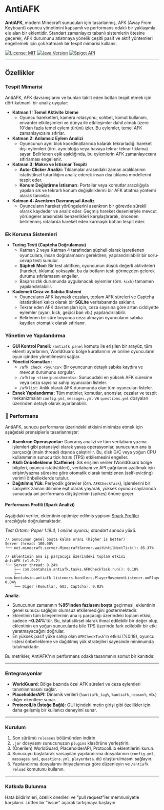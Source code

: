 # AntiAFK

**AntiAFK**, modern Minecraft sunucuları için tasarlanmış, AFK (Away From Keyboard) oyuncu yönetimini kapsamlı ve performans odaklı bir yaklaşımla ele alan bir eklentidir. Standart zamanlayıcı tabanlı sistemlerin ötesine geçerek, AFK durumunu atlatmaya yönelik çeşitli pasif ve aktif yöntemleri engellemek için çok katmanlı bir tespit mimarisi kullanır.

[![License: MIT](https://img.shields.io/badge/License-MIT-yellow.svg)](https://opensource.org/licenses/MIT)
[![Java Version](https://img.shields.io/badge/Java-8+-blue.svg)](https://www.java.com)
[![Spigot API](https://img.shields.io/badge/API-Spigot_1.13+-orange.svg)](https://www.spigotmc.org/)

---

## Özellikler

### Tespit Mimarisi
AntiAFK, AFK davranışlarını ve bunları taklit eden botları tespit etmek için dört katmanlı bir analiz uygular:

*   **Katman 1: Temel Aktivite İzleme**
    *   Oyuncu hareketleri, kamera rotasyonu, sohbet, komut kullanımı, envanter etkileşimleri ve dünya ile etkileşimler dahil olmak üzere 10'dan fazla temel eylem türünü izler. Bu eylemler, temel AFK zamanlayıcısını sıfırlar.
*   **Katman 2: Anlamsız Eylem Analizi**
    *   Oyuncunun aynı blok koordinatlarında kalarak tekrarladığı hareket dışı eylemleri (örn. aynı bloğa veya havaya tekrar tekrar tıklama) sayar. Belirlenen eşik aşıldığında, bu eylemlerin AFK zamanlayıcısını sıfırlaması engellenir.
*   **Katman 3: Makro ve İstismar Tespiti**
    *   **Auto-Clicker Analizi:** Tıklamalar arasındaki zaman aralıklarının istatistiksel tutarlılığını analiz ederek insan dışı tıklama modellerini tespit eder.
    *   **Konum Değiştirme İstismarı:** Portallar veya komutlar aracılığıyla yapılan sık ve tekrarlı konum değişikliklerini bir AFK atlatma yöntemi olarak tanımlar.
*   **Katman 4: Asenkron Davranışsal Analiz**
    *   Oyuncuların hareket yörüngelerini asenkron bir görevde sürekli olarak kaydeder ve analiz eder. Geçmiş hareket desenleriyle mevcut yörüngeler arasındaki benzerlikleri karşılaştırarak, önceden belirlenmiş rotalarda hareket eden karmaşık botları tespit eder.

### Ek Koruma Sistemleri

*   **Turing Testi (Captcha Doğrulaması)**
    *   Katman 2 veya Katman 4 tarafından şüpheli olarak işaretlenen oyunculara, insan doğrulamasını gerektiren, yapılandırılabilir bir soru-cevap testi sunulur.
    *   **Şüpheli Mod:** Bir test aktifken, oyuncunun düşük değerli aktiviteleri (hareket, tıklama) yoksayılır, bu da botların testi görmezden gelerek durumu sıfırlamasını engeller.
    *   Başarısızlık durumunda uygulanacak eylemler (örn. `kick`) tamamen yapılandırılabilir.
*   **Kademeli Ceza ve Sabıka Sistemi**
    *   Oyuncuların AFK kaynaklı cezaları, toplam AFK süreleri ve Captcha istatistikleri kalıcı olarak bir **SQLite** veritabanında saklanır.
    *   Tekrar eden AFK davranışları için, ceza sayısına göre artan ciddiyette eylemler (uyarı, kick, geçici ban vb.) yapılandırılabilir.
    *   Belirlenen bir süre boyunca ceza almayan oyuncuların sabıka kayıtları otomatik olarak sıfırlanır.

### Yönetim ve Yapılandırma

*   **GUI Kontrol Paneli:** `/antiafk panel` komutu ile erişilen bir arayüz, tüm eklenti ayarlarının, WorldGuard bölge kurallarının ve online oyuncuların oyun içinden yönetilmesini sağlar.
*   **Yönetici Komutları:**
    *   `/afk check <oyuncu>`: Bir oyuncunun detaylı sabıka kaydını ve mevcut durumunu sorgular.
    *   `/afktop <time|punishments>`: Sunucudaki en yüksek AFK süresine veya ceza sayısına sahip oyuncuları listeler.
    *   `/afklist`: Anlık olarak AFK durumunda olan tüm oyuncuları listeler.
*   **Esnek Yapılandırma:** Tüm metinler, komutlar, anonslar, cezalar ve tespit mekanizmaları `config.yml`, `messages.yml` ve `questions.yml` dosyaları üzerinden detaylı olarak ayarlanabilir.

### 🚀 Performans

AntiAFK, sunucu performansı üzerindeki etkisini minimize etmek için aşağıdaki prensiplerle tasarlanmıştır:

*   **Asenkron Operasyonlar:** Davranış analizi ve tüm veritabanı yazma işlemleri gibi potansiyel olarak yavaş operasyonlar, sunucunun ana iş parçacığı (main thread) dışında çalıştırılır. Bu, disk G/Ç veya yoğun CPU kullanımının sunucu tick hızını (TPS) etkilemesini engeller.
*   **Akıllı Önbellekleme (Caffeine):** Sık erişilen veriler (WorldGuard bölge bilgileri, oyuncu istatistikleri), veritabanı ve API çağrılarını azaltmak için erişim/yazma süresine göre otomatik olarak temizlenen (self-evicting) verimli önbelleklerde tutulur.
*   **Dağıtılmış Yük:** Periyodik görevler (örn. `AFKCheckTask`), işlemlerini bir saniyelik zaman dilimine eşit olarak yayarak, yüksek oyuncu sayılarında sunucuda ani performans düşüşlerinin (spikes) önüne geçer.

#### Performans Profili (Spark Analizi)

Aşağıdaki veriler, eklentinin optimize edilmiş yapısını [Spark Profiler](https://spark.lucko.me/) aracılığıyla doğrulamaktadır.

*Test Ortamı: Paper 1.19.4, 1 online oyuncu, standart sunucu yükü.*

```
// Sunucunun genel boşta kalma oranı (higher is better)
Server thread: 100.00%
└── net.minecraft.server.MinecraftServer.waitUntilNextTick(): 85.37%

// Eklentinin ana iş parçacığı üzerindeki toplam etkisi
AntiAFK (v1.0.2)
└── Server thread: 0.24%
    ├── com.bentahsin.antiafk.tasks.AFKCheckTask.run(): 0.18%
    ├── com.bentahsin.antiafk.listeners.handlers.PlayerMovementListener.onPlayerMove(): 0.04%
    └── Diğer (Komutlar, GUI, Captcha): 0.02%
```

**Analiz:**

*   Sunucunun zamanının **%85'inden fazlasını boşta** geçirmesi, eklentinin genel sunucu sağlığını olumsuz etkilemediğini göstermektedir.
*   Eklentinin tüm bileşenlerinin ana iş parçacığı üzerindeki toplam etkisi, sadece **~0.24%**'tür. Bu, istatistiksel olarak ihmal edilebilir bir değer olup, eklentinin en yoğun sunucularda bile TPS üzerinde fark edilebilir bir etki yaratmayacağını doğrular.
*   En yüksek pasif yüke sahip olan `AFKCheckTask`'ın etkisi (%0.18), oyuncu listesi önbellekleme ve dağıtılmış yük stratejileri sayesinde minimumda tutulmaktadır.

Bu metrikler, AntiAFK'nın performans odaklı tasarımının somut bir kanıtıdır.

---

### Entegrasyonlar
*   **WorldGuard:** Bölge bazında özel AFK süreleri ve ceza eylemleri tanımlanmasını sağlar.
*   **PlaceholderAPI:** Dinamik verileri (`%antiafk_tag%`, `%antiafk_reason%`, vb.) diğer ekenltere sunar.
*   **ProtocolLib (İsteğe Bağlı):** GUI içindeki metin girişi gibi özellikler için daha gelişmiş bir kullanıcı deneyimi sunar.

---

### Kurulum
1.  Son sürümü `releases` bölümünden indirin.
2.  `.jar` dosyasını sunucunuzun `plugins` klasörüne yerleştirin.
3.  (Önerilen) WorldGuard, PlaceholderAPI, ProtocolLib eklentilerini kurun.
4.  Sunucuyu başlatarak varsayılan yapılandırma dosyalarının (`config.yml`, `messages.yml`, `questions.yml`, `playerdata.db`) oluşturulmasını sağlayın.
5.  Yapılandırma dosyalarını ihtiyaçlarınıza göre düzenleyin ve `/antiafk reload` komutunu kullanın.

---

### Katkıda Bulunma
Hata bildirimleri, özellik önerileri ve "pull request"ler memnuniyetle karşılanır. Lütfen bir "issue" açarak tartışmaya başlayın.